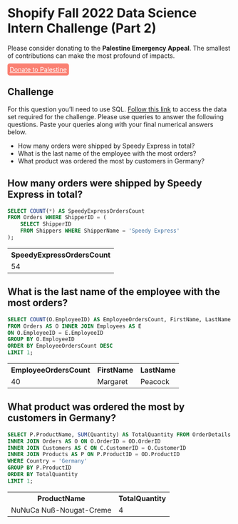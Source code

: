 # Shopify Fall 2022 Data Science Intern Challenge (Part 2)

Please consider donating to the **Palestine Emergency Appeal**. The smallest of contributions can make the most profound of impacts.

<a href="https://www.islamicreliefcanada.org/emergencies/palestine/" target="_blank" rel="noopener noreferrer" style="color: white; background-color: salmon; border-radius: 5px; padding: 5px;">Donate to Palestine</a>

## Challenge

For this question you’ll need to use SQL. [Follow this link](https://www.w3schools.com/SQL/TRYSQL.ASP?FILENAME=TRYSQL_SELECT_ALL) to access the data set required for the challenge. Please use queries to answer the following questions. Paste your queries along with your final numerical answers below.

- How many orders were shipped by Speedy Express in total?
- What is the last name of the employee with the most orders?
- What product was ordered the most by customers in Germany?

## How many orders were shipped by Speedy Express in total?

```sql
SELECT COUNT(*) AS SpeedyExpressOrdersCount
FROM Orders WHERE ShipperID = (
    SELECT ShipperID
    FROM Shippers WHERE ShipperName = 'Speedy Express'
);
```

<table>
<tr>
<th>
SpeedyExpressOrdersCount
</th>
</tr>
<tr>
<td>
54
</td>
</tr>
</table>

## What is the last name of the employee with the most orders?

```sql
SELECT COUNT(O.EmployeeID) AS EmployeeOrdersCount, FirstName, LastName
FROM Orders AS O INNER JOIN Employees AS E
ON O.EmployeeID = E.EmployeeID
GROUP BY O.EmployeeID
ORDER BY EmployeeOrdersCount DESC
LIMIT 1;
```

<table>
<tr>
<th>
EmployeeOrdersCount
</th>
<th>
FirstName
</th>
<th>
LastName
</th>
</tr>
<tr>
<td>
40
</td>
<td>
Margaret
</td>
<td>
Peacock
</td>
</tr>
</table>

## What product was ordered the most by customers in Germany?

```sql
SELECT P.ProductName, SUM(Quantity) AS TotalQuantity FROM OrderDetails AS OD
INNER JOIN Orders AS O ON O.OrderID = OD.OrderID
INNER JOIN Customers AS C ON C.CustomerID = O.CustomerID
INNER JOIN Products AS P ON P.ProductID = OD.ProductID
WHERE Country = 'Germany'
GROUP BY P.ProductID
ORDER BY TotalQuantity
LIMIT 1;
```

<table>
<tr>
<th>
ProductName
</th>
<th>
TotalQuantity
</th>
</tr>
<tr>
<td>
NuNuCa Nuß-Nougat-Creme
</td>
<td>
4
</td>
</tr>
</table>

